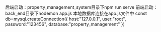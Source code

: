 后端启动：property_management_system目录下npm run serve
前端启动：back_end目录下nodemon app.js
本地数据库连接在app.js文件中
const db=mysql.createConnection({
    host:"127.0.0.1",
    user:"root",
    password:"123456",
    database:"property_management"
})

